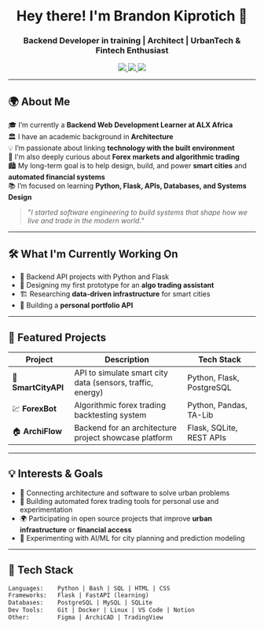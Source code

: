 <!-- Banner or Name -->
<h1 align="center">Hey there! I'm Brandon Kiprotich 👋</h1>
<h3 align="center">Backend Developer in training | Architect | UrbanTech & Fintech Enthusiast</h3>

<p align="center">
  <a href="https://www.linkedin.com/in/brandonkiprotich" target="_blank">
    <img src="https://img.shields.io/badge/LinkedIn-%230077B5.svg?style=for-the-badge&logo=linkedin&logoColor=white" />
  </a>
  <a href="https://sites.google.com/view/brandonkiprotich/home" target="_blank">
    <img src="https://img.shields.io/badge/Portfolio-000?style=for-the-badge&logo=google&logoColor=white" />
  </a>
  <a href="mailto:your.email@example.com">
    <img src="https://img.shields.io/badge/Email-D14836?style=for-the-badge&logo=gmail&logoColor=white" />
  </a>
</p>

---

## 🌍 About Me

🎓 I’m currently a **Backend Web Development Learner at ALX Africa**  
🏛️ I have an academic background in **Architecture**  
💡 I’m passionate about linking **technology with the built environment**  
💱 I'm also deeply curious about **Forex markets and algorithmic trading**  
🏙️ My long-term goal is to help design, build, and power **smart cities** and **automated financial systems**  
📚 I’m focused on learning **Python, Flask, APIs, Databases, and Systems Design**

> "_I started software engineering to build systems that shape how we live and trade in the modern world._"

---

## 🛠️ What I'm Currently Working On

- 📡 Backend API projects with Python and Flask
- 🤖 Designing my first prototype for an **algo trading assistant**
- 🏗️ Researching **data-driven infrastructure** for smart cities
- 🚀 Building a **personal portfolio API**

---

## 📁 Featured Projects

| Project | Description | Tech Stack |
|--------|-------------|------------|
| 🌆 **SmartCityAPI** | API to simulate smart city data (sensors, traffic, energy) | Python, Flask, PostgreSQL |
| 💹 **ForexBot** | Algorithmic forex trading backtesting system | Python, Pandas, TA-Lib |
| 🏠 **ArchiFlow** | Backend for an architecture project showcase platform | Flask, SQLite, REST APIs |

---

## 💡 Interests & Goals

- 🔗 Connecting architecture and software to solve urban problems
- 💸 Building automated forex trading tools for personal use and experimentation
- 🌍 Participating in open source projects that improve **urban infrastructure** or **financial access**
- 🧪 Experimenting with AI/ML for city planning and prediction modeling

---

## 🧰 Tech Stack

```txt
Languages:    Python | Bash | SQL | HTML | CSS
Frameworks:   Flask | FastAPI (learning)
Databases:    PostgreSQL | MySQL | SQLite
Dev Tools:    Git | Docker | Linux | VS Code | Notion
Other:        Figma | ArchiCAD | TradingView
